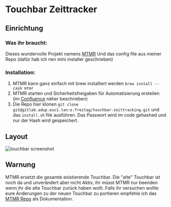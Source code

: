 # Touchbar Zeittracker
## Einrichtung
### Was ihr braucht:
Dieses wundervolle Projekt namens [MTMR](https://github.com/Toxblh/MTMR)
Und das config file aus meiner Repo (dafür hab ich nen mini installer geschrieben)

### Installation:

1. MTMR kann ganz einfach mit brew installiert werden `brew install --cask mtmr`
2. MTMR starten und Sicherheitsfreigaben für Automatisierung ersteilen (im [Confluence](https://adup-tech.atlassian.net/wiki/spaces/UA/pages/1635155969/Zeiterfassung) näher beschrieben)
3. Die Repo hier klonen `git clone git@gitlab.adup.euc1.lan:e.freitag/touchbar-zeittracking.git` und das `install.sh` file ausführen. Das Passwort wird im code gehashed und nur der Hash wird gespeichert.

## Layout
![touchbar screenshot](https://gitlab.adup.euc1.lan/e.freitag/touchbar-zeittracking/-/raw/testing/touchbar_screenshot.png)


## Warnung
MTMR ersetzt die gesamte existierende Touchbar.
Die "alte" Touchbar ist noch da und unverändert aber nicht Aktiv, ihr müsst MTMR nur beenden wenn ihr die alte Touchbar zurück haben wollt.
Falls ihr versuchen wollte eure Änderungen zu der neuen Touchbar zu portieren empfehle ich das [MTMR Repo](https://github.com/Toxblh/MTMR) als Dokumentation.
